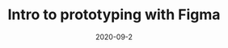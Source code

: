 ---
type: talk
date: 2020-09-2
slug: /talks/intro-to-protyping-with-figma-sosc
tags:
- Design
- Figma
- UI/UX
title: "Intro to prototyping with Figma"
description: Figma is a web-first, collaborative, and powerful vector design tool. It's arguably the best tool in the design industry used to design wireframes and prototypes. In this workshop, we'll learn the basics, learn how to create design systems and build a full-fledged prototype using Figma.
event: "SOSC devhost:20"
event_link: https://sosc.org.in
event_image: ./event.png
cover_image: ./cover.png
place: 'Remote'
video_id: FBCK3HthLYU
published: true
---